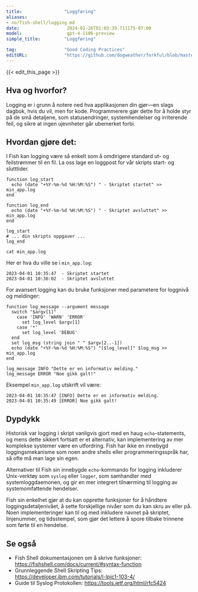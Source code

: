 ```yaml
---
title:                "Loggføring"
aliases:
- no/fish-shell/logging.md
date:                  2024-01-26T01:03:39.711175-07:00
model:                 gpt-4-1106-preview
simple_title:         "Loggføring"

tag:                  "Good Coding Practices"
editURL:              "https://github.com/dogweather/forkful/blob/master/content/no/fish-shell/logging.md"
---
```


{{< edit_this_page >}}

## Hva og hvorfor?
Logging er i grunn å notere ned hva applikasjonen din gjør—en slags dagbok, hvis du vil, men for kode. Programmerere gjør dette for å holde styr på de små detaljene, som statusendringer, systemhendelser og irriterende feil, og sikre at ingen ujevnheter går ubemerket forbi.

## Hvordan gjøre det:
I Fish kan logging være så enkelt som å omdirigere standard ut- og feilstrømmer til en fil. La oss lage en loggpost for vår skripts start- og slutttider.

```fish
function log_start
  echo (date "+%Y-%m-%d %H:%M:%S") " - Skriptet startet" >> min_app.log
end

function log_end
  echo (date "+%Y-%m-%d %H:%M:%S") " - Skriptet avsluttet" >> min_app.log
end

log_start
# ... din skripts oppgaver ...
log_end

cat min_app.log
```

Her er hva du ville se i `min_app.log`:

```
2023-04-01 10:35:47  - Skriptet startet
2023-04-01 10:36:02  - Skriptet avsluttet
```

For avansert logging kan du bruke funksjoner med parametere for loggnivå og meldinger:

```fish
function log_message --argument message
  switch "$argv[1]"
    case 'INFO' 'WARN' 'ERROR'
      set log_level $argv[1]
    case '*'
      set log_level 'DEBUG'
  end
  set log_msg (string join " " $argv[2..-1])
  echo (date "+%Y-%m-%d %H:%M:%S") "[$log_level]" $log_msg >> min_app.log
end

log_message INFO "Dette er en informativ melding."
log_message ERROR "Noe gikk galt!"
```

Eksempel `min_app.log` utskrift vil være:
```
2023-04-01 10:35:47 [INFO] Dette er en informativ melding.
2023-04-01 10:35:49 [ERROR] Noe gikk galt!
```

## Dypdykk
Historisk var logging i skript vanligvis gjort med en haug `echo`-statements, og mens dette sikkert fortsatt er et alternativ, kan implementering av mer komplekse systemer være en utfordring. Fish har ikke en innebygd loggingsmekanisme som noen andre shells eller programmeringsspråk har, så ofte må man lage sin egen.

Alternativer til Fish sin innebygde `echo`-kommando for logging inkluderer Unix-verktøy som `syslog` eller `logger`, som samhandler med systemloggdaemonen, og gir en mer integrert tilnærming til logging av systemomfattende hendelser.

Fish sin enkelhet gjør at du kan opprette funksjoner for å håndtere loggingsdetaljenivået, å sette forskjellige nivåer som du kan skru av eller på. Noen implementeringer kan til og med inkludere navnet på skriptet, linjenummer, og tidsstempel, som gjør det lettere å spore tilbake trinnene som førte til en hendelse.

## Se også
- Fish Shell dokumentasjonen om å skrive funksjoner: https://fishshell.com/docs/current/#syntax-function
- Grunnleggende Shell Skripting Tips: https://developer.ibm.com/tutorials/l-lpic1-103-4/
- Guide til Syslog Protokollen: https://tools.ietf.org/html/rfc5424
